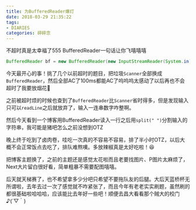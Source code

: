```yaml
---
title: 为BufferedReader爆灯
date: 2018-03-29 21:35:22
tags: 
- DIARIES
categories: 碎碎念
---
```

不超时真是太幸福了555
BufferedReader一句话让你飞嘻嘻嘻
<!--more-->
```java
BufferedReader bf = new BufferedReader(new InputStreamReader(System.in));
```
今天最开心的事！挑了几个以前超时的题目，把垃圾`Scanner`全部换成`BufferedReader`，然后全部AC了100ms都能AC了呜呜呜太感动了以后再也不会超时了我要放烟花🎉

之前被超时烦的时候也查到了`BufferedReader`比`Scanner`省时得多，但是发现输入只可以`readLine`之后就放弃了，输入一连串数字咋整啊。

然后今天看到一个博客用BufferedReader读入一行之后用`split(" ")`分割输入的字符串，我可能是猪吧怎么之前没想到OTZ

晚上终于吃到了卤肉卷，哇吃一次真的不容易不容易，排了半小时OTZ，以后大概不会正常饭点去吃了，排队难熬噢。多放辣椒真是太好吃啦！😆

把博客主题换了，之前的主题还是感觉太花啦而且老要找图片、P图片太麻烦了，Next大片留白很好看，简单粗暴不需要配图嘻嘻。

后天就天梯赛了，也不希望拿多少分吧只希望不要拖队友的后腿。大后天蓝桥杯无所谓啦，去年去过一次了感觉就不咋紧张了，而且今年有老老实实刷题，虽然刷的都很基础啦哈哈哈，应该能比去年好一些吧！顺便去昌大看看那个贼大的校门♪(´▽｀)
 